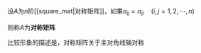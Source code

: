 设$A$为$n$阶[[square_mat|对称矩阵]]，如果$a_{ij}=a_{ji}\quad(i,j=1,2,\cdots,n)$

则称$A$为**对称矩阵**

比较形象的描述是，对称矩阵关于主对角线轴对称